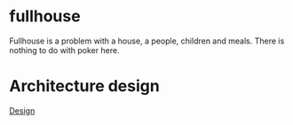 # fullhouse
Fullhouse is a problem with a house, a people, children and meals. There is nothing to do with poker here.
# Architecture design

[Design](src/main/resources/Full_house_micorservices_architecture.png)

